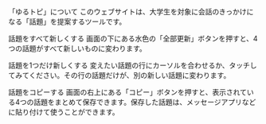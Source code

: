 「ゆるトピ」について
このウェブサイトは、大学生を対象に会話のきっかけになる「話題」を提案するツールです。

話題をすべて新しくする
画面の下にある水色の「全部更新」ボタンを押すと、4つの話題がすべて新しいものに変わります。

話題を1つだけ新しくする
変えたい話題の行にカーソルを合わせるか、タッチしてみてください。その行の話題だけが、別の新しい話題に変わります。

話題をコピーする
画面の右上にある「コピー」ボタンを押すと、表示されている4つの話題をまとめて保存できます。保存した話題は、メッセージアプリなどに貼り付けて使うことができます。
